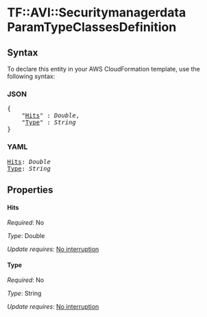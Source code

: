 # TF::AVI::Securitymanagerdata ParamTypeClassesDefinition

## Syntax

To declare this entity in your AWS CloudFormation template, use the following syntax:

### JSON

<pre>
{
    "<a href="#hits" title="Hits">Hits</a>" : <i>Double</i>,
    "<a href="#type" title="Type">Type</a>" : <i>String</i>
}
</pre>

### YAML

<pre>
<a href="#hits" title="Hits">Hits</a>: <i>Double</i>
<a href="#type" title="Type">Type</a>: <i>String</i>
</pre>

## Properties

#### Hits

_Required_: No

_Type_: Double

_Update requires_: [No interruption](https://docs.aws.amazon.com/AWSCloudFormation/latest/UserGuide/using-cfn-updating-stacks-update-behaviors.html#update-no-interrupt)

#### Type

_Required_: No

_Type_: String

_Update requires_: [No interruption](https://docs.aws.amazon.com/AWSCloudFormation/latest/UserGuide/using-cfn-updating-stacks-update-behaviors.html#update-no-interrupt)

